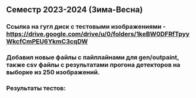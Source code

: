 ## Семестр 2023-2024 (Зима-Весна)
### Ссылка на гугл диск с тестовыми изображениями - https://drive.google.com/drive/u/0/folders/1keBW0DFRfTpyyWkcfCmPEU6YkmC3cqDW
### Добавил новые файлы с пайплайнами для gen/outpaint, также csv файлы с результатами прогона детекторов на выборке из 250 изображений.
### Результаты тестов:
